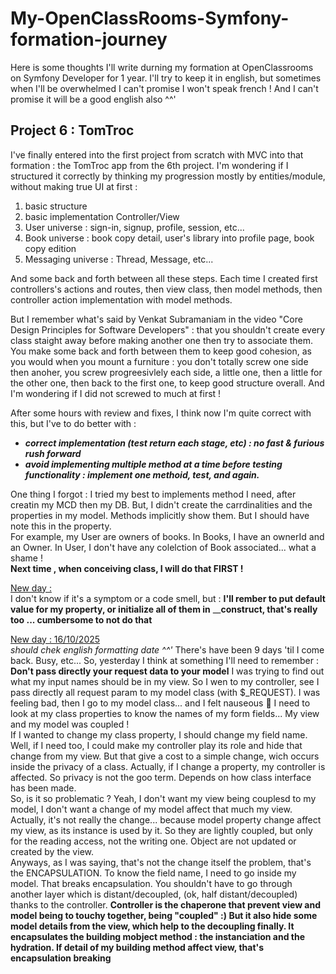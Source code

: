 # My-OpenClassRooms-Symfony-formation-journey
Here is some thoughts I'll write durning my formation at OpenClassrooms on Symfony Developer for 1 year. I'll try to keep it in english, but sometimes when I'll be overwhelmed I can't promise I won't speak french ! And I can't promise it will be a good english also ^^'

## Project 6 : TomTroc

I've finally entered into the first project from scratch with MVC into that formation : the TomTroc app from the 6th project.
I'm wondering if I structured it correctly by thinking my progression mostly by entities/module, without making true UI at first :
1. basic structure
2. basic implementation Controller/View
3. User universe : sign-in, signup, profile, session, etc...
4. Book universe : book copy detail, user's library into profile page, book copy edition
5. Messaging universe : Thread, Message, etc...

And some back and forth between all these steps. Each time I created first controllers's actions and routes, then view class, then model methods, then controller action implementation with model methods.

But I remember what's said by Venkat Subramaniam in the video "Core Design Principles for Software Developers" : that you shouldn't create every class staight away before making another one then try to associate them. You make some back and forth between them to keep good cohesion, as you would when you mount a furniture : you don't totally screw one side then anoher, you screw progreesivlely each side, a little one, then a little for the other one, then back to the first one, to keep good structure overall. And I'm wondering if I did not screwed to much at first !

After some hours with review and fixes, I think now I'm quite correct with this, but I've to do better with :
- ___correct implementation (test return each stage, etc) : no fast & furious rush forward___
- ___avoid implementing multiple method at a time before testing functionality : implement one methoid, test, and again.___

One thing I forgot : I tried my best to implements method I need, after creatin my MCD then my DB. But, I didn't create the carrdinalities and the properties in my model. Methods implicitly show them. But I should have note this in the property. 
<br/>For example, my User are owners of books. In Books, I have an ownerId and an Owner.  In User, I don't have any colelction of Book associated... what a shame !
<br/> __Next time , when conceiving class, I will do that FIRST !__

<ins>New day :</ins><br/>
I don't know if it's a symptom or a code smell, but : __I'll rember to put default value for my property, or initialize all of them in__ ____construct, that's really too ... cumbersome to not do that__

<ins>New day : 16/10/2025</ins><br/>
_should chek english formatting date ^^'_
There's have been 9 days 'til I come back. Busy, etc... So, yesterday I think at something I'll need to remember :
__Don't pass directly your request data to your model__ 
I was trying to find out what my input names should be in my view. So I wen to my controller, see I pass directly all request param to my model class (with $_REQUEST). I was feeling bad, then I go to my model class... and I felt nauseous 🤢 I need to look at my class properties to know the names of my form fields... My view and my model was coupled ! 
<br/>If I wanted to change my class property, I should change my field name. Well, if I need too, I could make my controller play its role and hide that change from my view. But that give a cost to a simple change, wich occurs inside the privacy of a class. Actually, if I change a property, my controller is affected. So privacy is not the goo term. Depends on how class interface has been made.
<br/>So, is it so problematic ? Yeah, I don't want my view being couplesd to my model, I don't want a change of my model affect that much my view. Actually, it's not really the change... because model property change affect my view, as its instance is  used by it. So they are lightly coupled, but only for the reading access, not the writing one. Object are not updated or created by the view.
<br/>Anyways, as I was saying, that's not the change itself the problem, that's the ENCAPSULATION. To know the field name, I need to go inside my model. That breaks encapsulation. You shouldn't have to go through another layer which is distant/decoupled, (ok, half distant/decoupled) thanks to the controller. __Controller is the chaperone that prevent view and model being to touchy together, being "coupled" :) But it also hide some model details from the view, which help to the decoupling finally. It encapsulates the building mobject method : the instanciation and the hydration. If detail of my building method affect view, that's encapsulation breaking__
